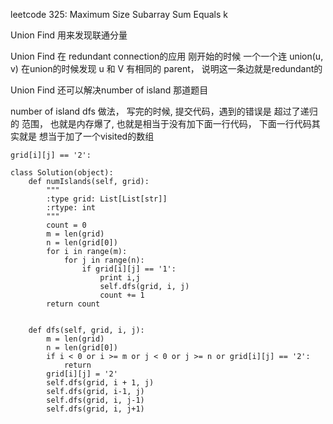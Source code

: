 

leetcode 325: Maximum Size Subarray Sum Equals k


Union Find 用来发现联通分量

Union Find 在 redundant connection的应用 刚开始的时候 一个一个连
union(u, v) 在union的时候发现 u 和 V 有相同的 parent， 说明这一条边就是redundant的

Union Find 还可以解决number of island 那道题目

number of island dfs 做法， 写完的时候, 提交代码，遇到的错误是 超过了递归的
范围， 也就是内存爆了, 也就是相当于没有加下面一行代码， 下面一行代码其实就是
想当于加了一个visited的数组


```
grid[i][j] == '2':

```

```
class Solution(object):
    def numIslands(self, grid):
        """
        :type grid: List[List[str]]
        :rtype: int
        """
        count = 0
        m = len(grid)
        n = len(grid[0])
        for i in range(m):
            for j in range(n):
                if grid[i][j] == '1':
                    print i,j
                    self.dfs(grid, i, j)
                    count += 1
        return count


    def dfs(self, grid, i, j):
        m = len(grid)
        n = len(grid[0])
        if i < 0 or i >= m or j < 0 or j >= n or grid[i][j] == '2':
            return
        grid[i][j] = '2'
        self.dfs(grid, i + 1, j)
        self.dfs(grid, i-1, j)
        self.dfs(grid, i, j-1)
        self.dfs(grid, i, j+1)
```
